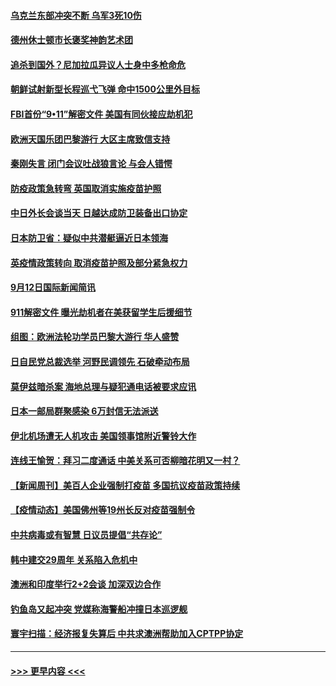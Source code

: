 #### [乌克兰东部冲突不断 乌军3死10伤](../pages/prog202/a103214899.md?t=09131351) 
#### [德州休士顿市长褒奖神韵艺术团](../pages/prog202/a103214901.md?t=09131351) 
#### [追杀到国外？尼加拉瓜异议人士身中多枪命危](../pages/prog202/a103214865.md?t=09131351) 
#### [朝鲜试射新型长程巡弋飞弹 命中1500公里外目标](../pages/prog202/a103214830.md?t=09131351) 
#### [FBI首份“9•11”解密文件 美国有同伙接应劫机犯](../pages/prog202/a103214743.md?t=09131351) 
#### [欧洲天国乐团巴黎游行 大区主席致信支持](../pages/prog202/a103214689.md?t=09131351) 
#### [秦刚失言 闭门会议吐战狼言论 与会人错愕](../pages/prog202/a103214657.md?t=09131351) 
#### [防疫政策急转弯 英国取消实施疫苗护照](../pages/prog202/a103214703.md?t=09131351) 
#### [中日外长会谈当天 日越达成防卫装备出口协定](../pages/prog202/a103214680.md?t=09131351) 
#### [日本防卫省：疑似中共潜艇逼近日本领海](../pages/prog202/a103214618.md?t=09131351) 
#### [英疫情政策转向 取消疫苗护照及部分紧急权力](../pages/prog202/a103214554.md?t=09131351) 
#### [9月12日国际新闻简讯](../pages/prog202/a103214582.md?t=09131351) 
#### [911解密文件 曝光劫机者在美获留学生后援细节](../pages/prog202/a103214523.md?t=09131351) 
#### [组图：欧洲法轮功学员巴黎大游行 华人盛赞](../pages/prog202/a103214482.md?t=09131351) 
#### [日自民党总裁选举 河野民调领先 石破牵动布局](../pages/prog202/a103214429.md?t=09131351) 
#### [莫伊兹暗杀案 海地总理与疑犯通电话被要求应讯](../pages/prog202/a103214423.md?t=09131351) 
#### [日本一邮局群聚感染 6万封信无法派送](../pages/prog202/a103214368.md?t=09131351) 
#### [伊北机场遭无人机攻击 美国领事馆附近警铃大作](../pages/prog202/a103214333.md?t=09131351) 
#### [连线王愉贺：拜习二度通话 中美关系可否柳暗花明又一村？](../pages/prog202/a103213450.md?t=09131351) 
#### [【新闻周刊】美百人企业强制打疫苗 多国抗议疫苗政策持续](../pages/prog202/a103214174.md?t=09131351) 
#### [【疫情动态】美国佛州等19州长反对疫苗强制令](../pages/prog202/a103214146.md?t=09131351) 
#### [中共病毒或有智慧 日议员提倡“共存论”](../pages/prog202/a103214098.md?t=09131351) 
#### [韩中建交29周年 关系陷入危机中](../pages/prog202/a103214094.md?t=09131351) 
#### [澳洲和印度举行2+2会谈 加深双边合作](../pages/prog202/a103214008.md?t=09131351) 
#### [钓鱼岛又起冲突 党媒称海警船冲撞日本巡逻舰](../pages/prog202/a103214012.md?t=09131351) 
#### [寰宇扫描：经济报复失算后 中共求澳洲帮助加入CPTPP协定](../pages/prog202/a103213992.md?t=09131351) 

----
#### [ >>> 更早内容 <<< ](../indexes/prog202-earlier.md)
